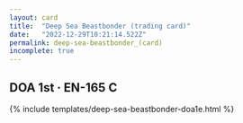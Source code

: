```yaml
---
layout: card
title:  "Deep Sea Beastbonder (trading card)"
date:   "2022-12-29T10:21:14.522Z"
permalink: deep-sea-beastbonder_(card)
incomplete: true
---
```


## DOA 1st &middot; EN-165 C

{% include templates/deep-sea-beastbonder-doa1e.html %}
